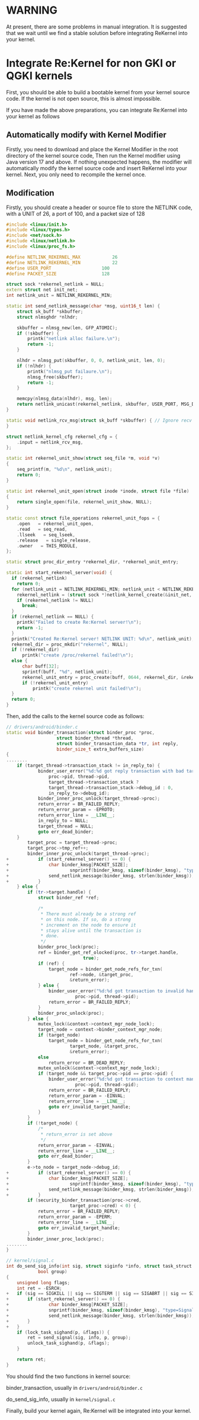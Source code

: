 # WARNING
At present, there are some problems in manual integration. It is suggested that we wait until we find a stable solution before integrating ReKernel into your kernel.

# Integrate Re:Kernel for non GKI or QGKI kernels
First, you should be able to build a bootable kernel from your kernel source code. If the kernel is not open source, this is almost impossible.

If you have made the above preparations, you can integrate Re:Kernel into your kernel as follows

## Automatically modify with Kernel Modifier
Firstly, you need to download and place the Kernel Modifier in the root directory of the kernel source code, Then run the Kernel modifier using Java version 17 and above. If nothing unexpected happens, the modifier will automatically modify the kernel source code and insert ReKernel into your kernel. Next, you only need to recompile the kernel once.

## Modification
Firstly, you should create a header or source file to store the NETLINK code, with a UNIT of 26, a port of 100, and a packet size of 128
```C++
#include <linux/init.h>
#include <linux/types.h>
#include <net/sock.h>
#include <linux/netlink.h>
#include <linux/proc_fs.h>

#define NETLINK_REKERNEL_MAX     		26
#define NETLINK_REKERNEL_MIN     		22
#define USER_PORT        			100
#define PACKET_SIZE 				128

struct sock *rekernel_netlink = NULL;
extern struct net init_net;
int netlink_unit = NETLINK_REKERNEL_MIN;

static int send_netlink_message(char *msg, uint16_t len) {
    struct sk_buff *skbuffer;
    struct nlmsghdr *nlhdr;

    skbuffer = nlmsg_new(len, GFP_ATOMIC);
    if (!skbuffer) {
        printk("netlink alloc failure.\n");
        return -1;
    }

    nlhdr = nlmsg_put(skbuffer, 0, 0, netlink_unit, len, 0);
    if (!nlhdr) {
        printk("nlmsg_put failaure.\n");
        nlmsg_free(skbuffer);
        return -1;
    }

    memcpy(nlmsg_data(nlhdr), msg, len);
    return netlink_unicast(rekernel_netlink, skbuffer, USER_PORT, MSG_DONTWAIT);
}

static void netlink_rcv_msg(struct sk_buff *skbuffer) { // Ignore recv msg.
}

struct netlink_kernel_cfg rekernel_cfg = { 
    .input = netlink_rcv_msg,
};

static int rekernel_unit_show(struct seq_file *m, void *v)
{
	seq_printf(m, "%d\n", netlink_unit);
	return 0;
}

static int rekernel_unit_open(struct inode *inode, struct file *file)
{
	return single_open(file, rekernel_unit_show, NULL);
}

static const struct file_operations rekernel_unit_fops = {
	.open   = rekernel_unit_open,
	.read   = seq_read,
	.llseek   = seq_lseek,
	.release   = single_release,
	.owner   = THIS_MODULE,
};

static struct proc_dir_entry *rekernel_dir, *rekernel_unit_entry;

static int start_rekernel_server(void) {
  if (rekernel_netlink)
    return 0;
  for (netlink_unit = NETLINK_REKERNEL_MIN; netlink_unit < NETLINK_REKERNEL_MAX; netlink_unit++) {
    rekernel_netlink = (struct sock *)netlink_kernel_create(&init_net, netlink_unit, &rekernel_cfg);
    if (rekernel_netlink != NULL)
      break;
  }
  if (rekernel_netlink == NULL) {
    printk("Failed to create Re:Kernel server!\n");
    return -1;
  }
  printk("Created Re:Kernel server! NETLINK UNIT: %d\n", netlink_unit);
  rekernel_dir = proc_mkdir("rekernel", NULL);
  if (!rekernel_dir)
      printk("create /proc/rekernel failed!\n");
  else {
      char buff[32];
      sprintf(buff, "%d", netlink_unit);
      rekernel_unit_entry = proc_create(buff, 0644, rekernel_dir, &rekernel_unit_fops);
      if (!rekernel_unit_entry)
          printk("create rekernel unit failed!\n");
  }
  return 0;
}
```
Then, add the calls to the kernel source code as follows:
```C++
// drivers/android/binder.c
static void binder_transaction(struct binder_proc *proc,
			       struct binder_thread *thread,
			       struct binder_transaction_data *tr, int reply,
			       binder_size_t extra_buffers_size)
{
........
    if (target_thread->transaction_stack != in_reply_to) {
			binder_user_error("%d:%d got reply transaction with bad target transaction stack %d, expected %d\n",
				proc->pid, thread->pid,
				target_thread->transaction_stack ?
				target_thread->transaction_stack->debug_id : 0,
				in_reply_to->debug_id);
			binder_inner_proc_unlock(target_thread->proc);
			return_error = BR_FAILED_REPLY;
			return_error_param = -EPROTO;
			return_error_line = __LINE__;
			in_reply_to = NULL;
			target_thread = NULL;
			goto err_dead_binder;
    }
		target_proc = target_thread->proc;
		target_proc->tmp_ref++;
		binder_inner_proc_unlock(target_thread->proc);
+   		if (start_rekernel_server() == 0) {
+     			char binder_kmsg[PACKET_SIZE];
+                       snprintf(binder_kmsg, sizeof(binder_kmsg), "type=Binder,bindertype=reply,oneway=0,from_pid=%d,from=%d,target_pid=%d,target=%d;", proc->pid, task_uid(proc->tsk).val, target_proc->pid, task_uid(target_proc->tsk).val);
+         		send_netlink_message(binder_kmsg, strlen(binder_kmsg));
+   		}
	} else {
		if (tr->target.handle) {
			struct binder_ref *ref;

			/*
			 * There must already be a strong ref
			 * on this node. If so, do a strong
			 * increment on the node to ensure it
			 * stays alive until the transaction is
			 * done.
			 */
			binder_proc_lock(proc);
			ref = binder_get_ref_olocked(proc, tr->target.handle,
						     true);
			if (ref) {
				target_node = binder_get_node_refs_for_txn(
						ref->node, &target_proc,
						&return_error);
			} else {
				binder_user_error("%d:%d got transaction to invalid handle\n",
						  proc->pid, thread->pid);
				return_error = BR_FAILED_REPLY;
			}
			binder_proc_unlock(proc);
		} else {
			mutex_lock(&context->context_mgr_node_lock);
			target_node = context->binder_context_mgr_node;
			if (target_node)
				target_node = binder_get_node_refs_for_txn(
						target_node, &target_proc,
						&return_error);
			else
				return_error = BR_DEAD_REPLY;
			mutex_unlock(&context->context_mgr_node_lock);
			if (target_node && target_proc->pid == proc->pid) {
				binder_user_error("%d:%d got transaction to context manager from process owning it\n",
						  proc->pid, thread->pid);
				return_error = BR_FAILED_REPLY;
				return_error_param = -EINVAL;
				return_error_line = __LINE__;
				goto err_invalid_target_handle;
			}
		}
		if (!target_node) {
			/*
			 * return_error is set above
			 */
			return_error_param = -EINVAL;
			return_error_line = __LINE__;
			goto err_dead_binder;
		}
		e->to_node = target_node->debug_id;
+   		if (start_rekernel_server() == 0) {
+     			char binder_kmsg[PACKET_SIZE];
+                       snprintf(binder_kmsg, sizeof(binder_kmsg), "type=Binder,bindertype=transaction,oneway=%d,from_pid=%d,from=%d,target_pid=%d,target=%d;",  tr->flags & TF_ONE_WAY, proc->pid, task_uid(proc->tsk).val, target_proc->pid, task_uid(target_proc->tsk).val);
+         		send_netlink_message(binder_kmsg, strlen(binder_kmsg));
+   		}
		if (security_binder_transaction(proc->cred,
						target_proc->cred) < 0) {
			return_error = BR_FAILED_REPLY;
			return_error_param = -EPERM;
			return_error_line = __LINE__;
			goto err_invalid_target_handle;
		}
		binder_inner_proc_lock(proc);
........
}
```
```C++
// kernel/signal.c
int do_send_sig_info(int sig, struct siginfo *info, struct task_struct *p,
			bool group)
{
	unsigned long flags;
	int ret = -ESRCH;
+ 	if (sig == SIGKILL || sig == SIGTERM || sig == SIGABRT || sig == SIGQUIT) {
+ 		if (start_rekernel_server() == 0) {
+     			char binder_kmsg[PACKET_SIZE];
+     			snprintf(binder_kmsg, sizeof(binder_kmsg), "type=Signal,signal=%d,killer=%d,dst=%d;", sig, task_uid(p).val, task_uid(current).val);
+     			send_netlink_message(binder_kmsg, strlen(binder_kmsg));
+ 		}
+ 	}
	if (lock_task_sighand(p, &flags)) {
		ret = send_signal(sig, info, p, group);
		unlock_task_sighand(p, &flags);
	}

	return ret;
}
```
You should find the two functions in kernel source:

binder_transaction, usually in `drivers/android/binder.c`

do_send_sig_info, usually in `kernel/signal.c`

Finally, build your kernel again, Re:Kernel will be integrated into your kernel.
